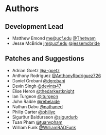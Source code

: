 Authors
=======

Development Lead
----------------

- Matthew Emond <me@ucf.edu> [@Thetwam](https://github.com/Thetwam)
- Jesse McBride <jm@ucf.edu> [@jessemcbride](https://github.com/jessemcbride)

Patches and Suggestions
-----------------------

- Adrian Goetz [@a-goetz](https://github.com/a-goetz)
- Anthony Rodriguez [@AnthonyRodriguez726](https://github.com/AnthonyRodriguez726)
- Daniel Grobani [@dgrobani](https://github.com/dgrobani)
- Devin Singh [@devints47](https://github.com/devints47)
- Elise Heron [@thedarkestknight](https://github.com/thedarkestknight)
- Ian Turgeon [@iturgeon](https://github.com/iturgeon)
- John Raible [@rebelaide](https://github.com/rebelaide)
- Nathan Dabu [@nathaned](https://github.com/nathaned)
- Philip Carter [@phillyc](https://github.com/phillyc)
- Sigurður Baldursson [@sigurdurb](https://github.com/sigurdurb)
- Tuan Pham [@tuanvpham](https://github.com/tuanvpham)
- William Funk [@WilliamRADFunk](https://github.com/WilliamRADFunk)
